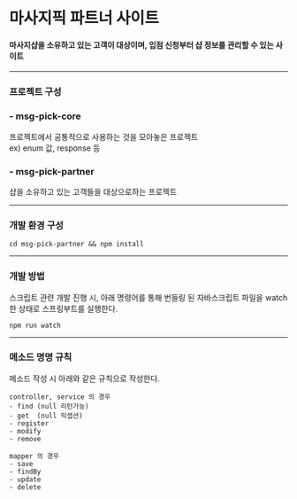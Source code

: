 # 마사지픽 파트너 사이트
#### 마사지샵을 소유하고 있는 고객이 대상이며, 입점 신청부터 샵 정보를 관리할 수 있는 사이트

---

### 프로젝트 구성
### - msg-pick-core 
프로젝트에서 공통적으로 사용하는 것을 모아놓은 프로젝트  
ex) enum 값, response 등    

### - msg-pick-partner
샵을 소유하고 있는 고객들을 대상으로하는 프로젝트

--- 
### 개발 환경 구성
```
cd msg-pick-partner && npm install
```

---
### 개발 방법

스크립트 관련 개발 진행 시, 아래 명령어를 통해 번들링 된 자바스크립트 파일을 watch 한 상태로 스프링부트를 실행한다.
```
npm run watch
```

---
### 메소드 명명 규칙

메소드 작성 시 아래와 같은 규칙으로 작성한다.
```
controller, service 의 경우 
- find (null 리턴가능)
- get  (null 익셉션)
- register
- modify
- remove 
```
```
mapper 의 경우
- save
- findBy
- update
- delete
```

